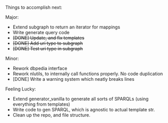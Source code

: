 Things to accomplish next:

Major:

- Extend subgraph to return an iterator for mappings
- Write generate query code
- ~~\[DONE\] Update, and fix templates~~
- ~~\[DONE\] Add uri type to subgraph~~
- ~~\[DONE\] Test uri type in subgraph~~

Minor:

- Rework dbpedia interface
- Rework nlutils, to internally call functions properly.
    No code duplication
- \[DONE\] Write a warning system which neatly breaks lines

Feeling Lucky:

- Extend generator_vanilla to generate all sorts of SPARQLs
    (using everything from templates)
- Write code to gen SPARQL, which is agnostic to actual template str.
- Clean up the repo, and file structure.